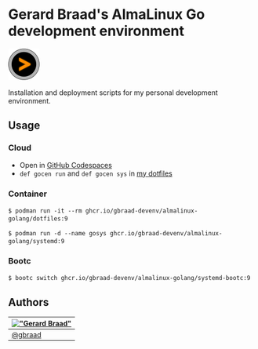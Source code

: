 Gerard Braad's AlmaLinux Go development environment
===================================================

!["Prompt"](https://raw.githubusercontent.com/gbraad/assets/gh-pages/icons/prompt-icon-64.png)


Installation and deployment scripts for my personal development environment.


Usage
-----

### Cloud

  * Open in [GitHub Codespaces](https://github.com/codespaces/new?hide_repo_select=true&ref=main&repo=936139144&skip_quickstart=true)
  * `def gocen run` and `def gocen sys` in [my dotfiles](https://github.com/gbraad/dotfiles/blob/main/zsh/.zshrc.d/devenv.zsh)


### Container

```
$ podman run -it --rm ghcr.io/gbraad-devenv/almalinux-golang/dotfiles:9
```

```
$ podman run -d --name gosys ghcr.io/gbraad-devenv/almalinux-golang/systemd:9
```

### Bootc

```
$ bootc switch ghcr.io/gbraad-devenv/almalinux-golang/systemd-bootc:9
```


Authors
-------

| [!["Gerard Braad"](http://gravatar.com/avatar/e466994eea3c2a1672564e45aca844d0.png?s=60)](http://gbraad.nl "Gerard Braad <me@gbraad.nl>") |
|---|
| [@gbraad](https://gbraad.nl/social)  
